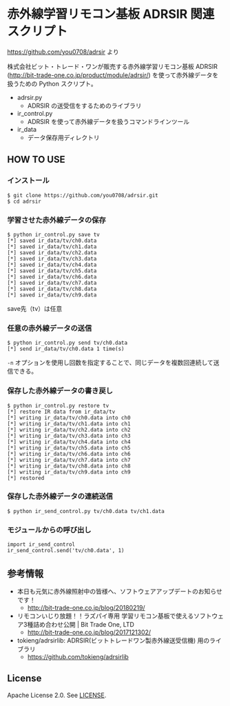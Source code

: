 # 赤外線学習リモコン基板 ADRSIR 関連スクリプト
https://github.com/you0708/adrsir より

株式会社ビット・トレード・ワンが販売する赤外線学習リモコン基板 ADRSIR (http://bit-trade-one.co.jp/product/module/adrsir/) を使って赤外線データを扱うための Python スクリプト。

* adrsir.py
  * ADRSIR の送受信をするためのライブラリ
* ir_control.py
  * ADRSIR を使って赤外線データを扱うコマンドラインツール
* ir_data
  * データ保存用ディレクトリ

## HOW TO USE
### インストール
```
$ git clone https://github.com/you0708/adrsir.git
$ cd adrsir
```

### 学習させた赤外線データの保存
```
$ python ir_control.py save tv
[*] saved ir_data/tv/ch0.data
[*] saved ir_data/tv/ch1.data
[*] saved ir_data/tv/ch2.data
[*] saved ir_data/tv/ch3.data
[*] saved ir_data/tv/ch4.data
[*] saved ir_data/tv/ch5.data
[*] saved ir_data/tv/ch6.data
[*] saved ir_data/tv/ch7.data
[*] saved ir_data/tv/ch8.data
[*] saved ir_data/tv/ch9.data
```
save先（tv）は任意

### 任意の赤外線データの送信
```
$ python ir_control.py send tv/ch0.data
[*] send ir_data/tv/ch0.data 1 time(s)
```

`-n` オプションを使用し回数を指定することで、同じデータを複数回連続して送信できる。

### 保存した赤外線データの書き戻し
```
$ python ir_control.py restore tv
[*] restore IR data from ir_data/tv
[*] writing ir_data/tv/ch0.data into ch0
[*] writing ir_data/tv/ch1.data into ch1
[*] writing ir_data/tv/ch2.data into ch2
[*] writing ir_data/tv/ch3.data into ch3
[*] writing ir_data/tv/ch4.data into ch4
[*] writing ir_data/tv/ch5.data into ch5
[*] writing ir_data/tv/ch6.data into ch6
[*] writing ir_data/tv/ch7.data into ch7
[*] writing ir_data/tv/ch8.data into ch8
[*] writing ir_data/tv/ch9.data into ch9
[*] restored
```

### 保存した赤外線データの連続送信
```
$ python ir_send_control.py tv/ch0.data tv/ch1.data
```

### モジュールからの呼び出し
```
import ir_send_control
ir_send_control.send('tv/ch0.data', 1)
```

## 参考情報
* 本日も元気に赤外線照射中の皆様へ、ソフトウェアアップデートのお知らせです！
  * http://bit-trade-one.co.jp/blog/20180219/
* リモコンいじり放題！！ラズパイ専用 学習リモコン基板で使えるソフトウェア3種詰め合わせ公開 | Bit Trade One, LTD
  * http://bit-trade-one.co.jp/blog/2017121302/
* tokieng/adrsirlib: ADRSIR(ビットトレードワン製赤外線送受信機) 用のライブラリ
  * https://github.com/tokieng/adrsirlib

## License
Apache License 2.0. See [LICENSE](/LICENSE).
